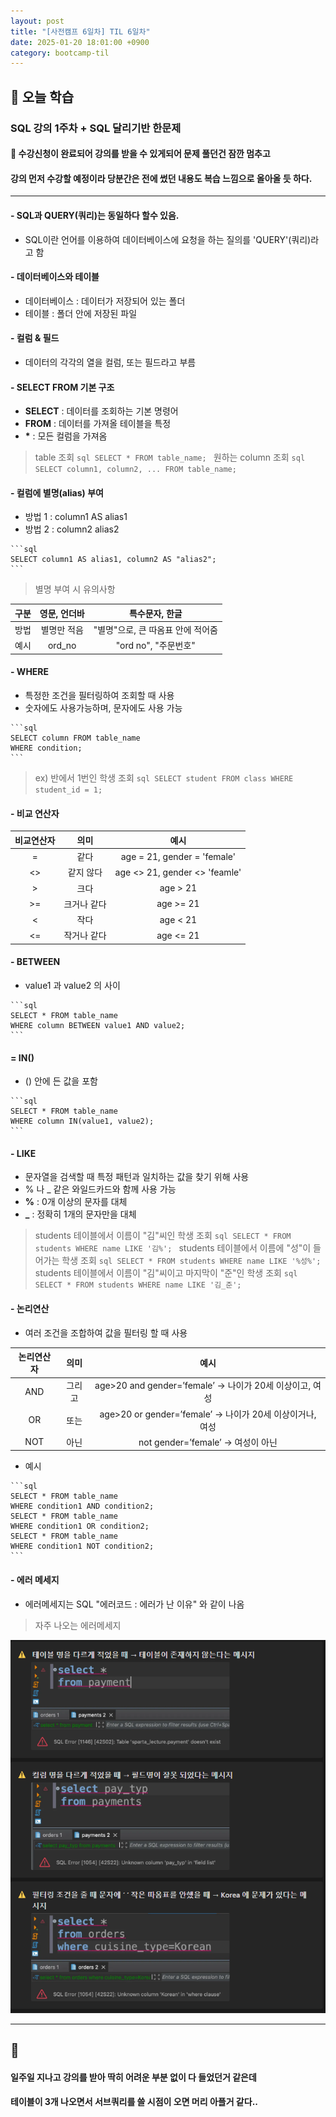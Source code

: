 ```yaml
---
layout: post
title: "[사전캠프 6일차] TIL 6일차"
date: 2025-01-20 18:01:00 +0900
category: bootcamp-til
---
```


## 📖 오늘 학습
### SQL 강의 1주차 + SQL 달리기반 한문제

#### 📃 수강신청이 완료되어 강의를 받을 수 있게되어 문제 풀던건 잠깐 멈추고 
#### 강의 먼저 수강할 예정이라 당분간은 전에 썼던 내용도 복습 느낌으로 올아올 듯 하다.

--- 

#### - SQL과 QUERY(쿼리)는 동일하다 할수 있음.
- SQL이란 언어를 이용하여 데이터베이스에 요청을 하는 질의를 'QUERY'(쿼리)라고 함

#### - 데이터베이스와 테이블
- 데이터베이스 : 데이터가 저장되어 있는 폴더
- 테이블 : 폴더 안에 저장된 파일

#### - 컬럼 & 필드
- 데이터의 각각의 열을 컬럼, 또는 필드라고 부름

#### - SELECT FROM 기본 구조
- **SELECT** : 데이터를 조회하는 기본 명령어
- **FROM** : 데이터를 가져올 테이블을 특정
- **\*** : 모든 컬럼을 가져옴
> table 조회
    ```sql
    SELECT * FROM table_name;
    ```
> 원하는 column 조회
    ```sql
    SELECT column1, column2, ... FROM table_name;
    ```

#### - 컬럼에 별명(alias) 부여
- 방법 1 : column1 AS alias1
- 방법 2 : column2 alias2
>
    ```sql
    SELECT column1 AS alias1, column2 AS "alias2";
    ```
> 별명 부여 시 유의사항

| 구분 | 영문, 언더바 | 특수문자, 한글 |
|:----:|:-----------:|:-------------:|
| 방법 | 별명만 적음 | "별명"으로, 큰 따옴표 안에 적어줌|
| 예시 | ord_no | "ord no", "주문번호" |



#### - WHERE
- 특정한 조건을 필터링하여 조회할 때 사용
- 숫자에도 사용가능하며, 문자에도 사용 가능
>
    ```sql
    SELECT column FROM table_name
    WHERE condition;
    ```
> ex) 반에서 1번인 학생 조회
    ```sql
    SELECT student FROM class
    WHERE student_id = 1;
    ```

#### - 비교 연산자

| 비교연산자 | 의미 | 예시 |
|:---------:|:----:|:----:|
| = | 같다 | age = 21, gender = 'female' |
| <> | 같지 않다 | age <> 21, gender <> 'feamle' |
| > | 크다 | age > 21 |
| >= | 크거나 같다 | age >= 21 |
| < | 작다 | age < 21 |
| <= | 작거나 같다 | age <= 21 |


#### - BETWEEN
- value1 과 value2 의 사이
>
    ```sql
    SELECT * FROM table_name
    WHERE column BETWEEN value1 AND value2;
    ```

#### = IN()
- () 안에 든 값을 포함
>
    ```sql
    SELECT * FROM table_name
    WHERE column IN(value1, value2);
    ```

#### - LIKE
- 문자열을 검색할 때 특정 패턴과 일치하는 값을 찾기 위해 사용
- % 나 _ 같은 와일드카드와 함께 사용 가능
- **%** : 0개 이상의 문자를 대체
- **_** : 정확히 1개의 문자만을 대체
> students 테이블에서 이름이 "김"씨인 학생 조회
    ```sql
    SELECT * FROM students WHERE name LIKE '김%';
    ```
> students 테이블에서 이름에 "성"이 들어가는 학생 조회
    ```sql
    SELECT * FROM students WHERE name LIKE '%성%';
    ```
> students 테이블에서 이름이 "김"씨이고 마지막이 "준"인 학생 조회
    ```sql
    SELECT * FROM students WHERE name LIKE '김_준';
    ```

#### - 논리연산
- 여러 조건을 조합하여 값을 필터링 할 때 사용

| 논리연산자 | 의미 | 예시 |
|:---------:|:----:|:----:|
| AND | 그리고 | age>20 and gender=’female’ → 나이가 20세 이상이고, 여성 |
| OR | 또는 | age>20 or gender=’female’ → 나이가 20세 이상이거나, 여성 |
| NOT | 아닌 | not gender=’female’ → 여성이 아닌 |

- 예시

>
    ```sql
    SELECT * FROM table_name
    WHERE condition1 AND condition2;
    SELECT * FROM table_name
    WHERE condition1 OR condition2;
    SELECT * FROM table_name
    WHERE condition1 NOT condition2;
    ```

#### - 에러 메세지
- 에러메세지는 SQL "에러코드 : 에러가 난 이유" 와 같이 나옴
> 자주 나오는 에러메세지

![edu1-1](/public/img/sql-edu/edu1-1.PNG)

---

## 💬

#### 일주일 지나고 강의를 받아 딱히 어려운 부분 없이 다 들었던거 같은데
#### 테이블이 3개 나오면서 서브쿼리를 쓸 시점이 오면 머리 아플거 같다..